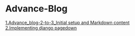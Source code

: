 # Advance-Blog

<a href="https://github.com/sanjaygd/Advance_blog-2-to-3">1.Advance_blog-2-to-3_Initial setup and Markdown content</a><br>
<a href="https://github.com/sanjaygd/-Advance_blog-4">2.Implementing django pagedown</a>




